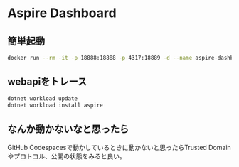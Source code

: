 # Aspire Dashboard

## 簡単起動

```bash
docker run --rm -it -p 18888:18888 -p 4317:18889 -d --name aspire-dashboard mcr.microsoft.com/dotnet/aspire-dashboard:latest
```

## webapiをトレース

```bash
dotnet workload update
dotnet workload install aspire
```

## なんか動かないなと思ったら

GitHub Codespacesで動かしているときに動かないと思ったらTrusted Domainやプロトコル、公開の状態をみると良い。
